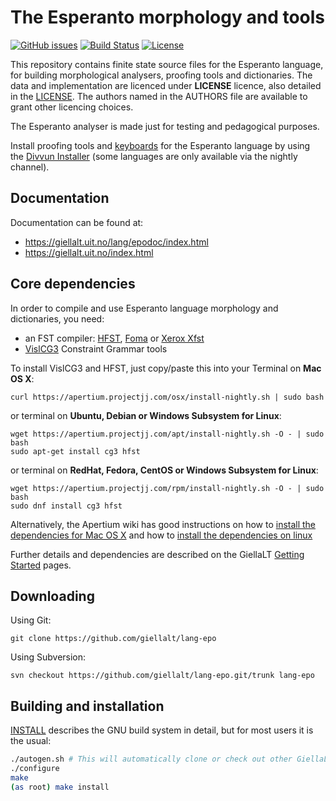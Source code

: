 The Esperanto morphology and tools
==========================================

[![GitHub issues](https://img.shields.io/github/issues-raw/giellalt/lang-epo)](https://github.com/giellalt/lang-epo/issues)
[![Build Status](https://divvun-tc.thetc.se/api/github/v1/repository/giellalt/lang-epo/main/badge.svg)](https://github.com/giellalt/lang-epo/actions)
[![License](https://img.shields.io/github/license/giellalt/lang-epo)](https://github.com/giellalt/lang-epo/blob/main/LICENSE)

This repository contains finite state source files for the Esperanto language,
for building morphological analysers, proofing tools
and dictionaries. The data and implementation are licenced under __LICENSE__
licence, also detailed in the
[LICENSE](https://github.com/giellalt/lang-epo/blob/main/LICENSE). The
authors named in the AUTHORS file are available to grant other licencing
choices.

The Esperanto analyser is made just for testing and pedagogical
purposes.


Install proofing tools and [keyboards](https://github.com/giellalt/keyboard-epo)
for the Esperanto language by using the [Divvun Installer](http://divvun.no)
(some languages are only available via the nightly channel).

Documentation
-------------

Documentation can be found at:

-   <https://giellalt.uit.no/lang/epodoc/index.html>
-   <https://giellalt.uit.no/index.html>

Core dependencies
-----------------

In order to compile and use Esperanto language morphology and
dictionaries, you need:

- an FST compiler: [HFST](https://github.com/hfst/hfst), [Foma](https://github.com/mhulden/foma) or [Xerox Xfst](https://web.stanford.edu/~laurik/fsmbook/home.html)
- [VislCG3](https://visl.sdu.dk/svn/visl/tools/vislcg3/trunk) Constraint Grammar tools

To install VislCG3 and HFST, just copy/paste this into your Terminal on **Mac OS X**:

```
curl https://apertium.projectjj.com/osx/install-nightly.sh | sudo bash
```

or terminal on **Ubuntu, Debian or Windows Subsystem for Linux**:

```
wget https://apertium.projectjj.com/apt/install-nightly.sh -O - | sudo bash
sudo apt-get install cg3 hfst
```

or terminal on **RedHat, Fedora, CentOS or Windows Subsystem for Linux**:

```
wget https://apertium.projectjj.com/rpm/install-nightly.sh -O - | sudo bash
sudo dnf install cg3 hfst
```

Alternatively, the Apertium wiki has good instructions on how to [install the dependencies for Mac
OS X](https://wiki.apertium.org/wiki/Apertium_on_Mac_OS_X) and how to [install
the dependencies on
linux](https://wiki.apertium.org/wiki/Installation_of_grammar_libraries)

Further details and dependencies are described on the GiellaLT [Getting Started](https://giellalt.uit.no/infra/GettingStarted.html) pages.

Downloading
-----------

Using Git:
```
git clone https://github.com/giellalt/lang-epo
```

Using Subversion:
```
svn checkout https://github.com/giellalt/lang-epo.git/trunk lang-epo
```

Building and installation
-------------------------

[INSTALL](https://github.com/giellalt/lang-epo/blob/main/INSTALL)
describes the GNU build system in detail, but for most users it is the usual:

```sh
./autogen.sh # This will automatically clone or check out other GiellaLT dependencies
./configure
make
(as root) make install
```
